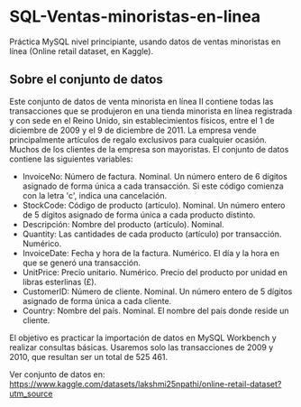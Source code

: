 # SQL-Ventas-minoristas-en-linea
Práctica MySQL nivel principiante, usando datos de ventas minoristas en línea (Online retail dataset, en Kaggle).

## Sobre el conjunto de datos
Este conjunto de datos de venta minorista en línea II contiene todas las transacciones que se produjeron en una tienda minorista en línea registrada y con sede en el Reino Unido, sin establecimientos físicos, entre el 1 de diciembre de 2009 y el 9 de diciembre de 2011. La empresa vende principalmente artículos de regalo exclusivos para cualquier ocasión. Muchos de los clientes de la empresa son mayoristas.
     El conjunto de datos contiene las siguientes variables:
* InvoiceNo: Número de factura. Nominal. Un número entero de 6 dígitos asignado de forma única a cada transacción. Si este código comienza con la letra 'c', indica una cancelación.
* StockCode: Código de producto (artículo). Nominal. Un número entero de 5 dígitos asignado de forma única a cada producto distinto.
* Descripción: Nombre del producto (artículo). Nominal.
* Quantity: Las cantidades de cada producto (artículo) por transacción. Numérico.
* InvoiceDate: Fecha y hora de la factura. Numérico. El día y la hora en que se generó una transacción.
* UnitPrice: Precio unitario. Numérico. Precio del producto por unidad en libras esterlinas (£).
* CustomerID: Número de cliente. Nominal. Un número entero de 5 dígitos asignado de forma única a cada cliente.
* Country: Nombre del país. Nominal. El nombre del país donde reside un cliente.

El objetivo es practicar la importación de datos en MySQL Workbench y realizar consultas básicas. Usaremos solo las transacciones de 2009 y 2010, que resultan ser un total de 525 461.

Ver conjunto de datos en: https://www.kaggle.com/datasets/lakshmi25npathi/online-retail-dataset?utm_source
